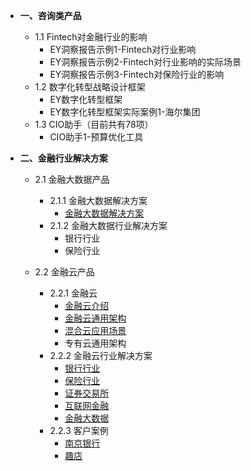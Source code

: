 - **一、咨询类产品**
  - 1.1 Fintech对金融行业的影响
    - EY洞察报告示例1-Fintech对行业影响
    - EY洞察报告示例2-Fintech对行业影响的实际场景
    - EY洞察报告示例3-Fintech对保险行业的影响
  - 1.2 数字化转型战略设计框架
    - EY数字化转型框架
    - EY数字化转型框架实际案例1-海尔集团
  - 1.3 CIO助手（目前共有78项）
    - CIO助手1-预算优化工具



- **二、金融行业解决方案**

  - 2.1 金融大数据产品
    - 2.1.1 金融大数据解决方案
      - [金融大数据解决方案](/BigData/金融大数据解决方案)
    - 2.1.2 金融大数据行业解决方案
      - 银行行业
      - 保险行业

  - 2.2 金融云产品
    - 2.2.1 金融云
      - [金融云介绍](/Cloud/金融云简介)
      - [金融云通用架构](/Cloud/金融云通用架构)
      - [混合云应用场景](/Cloud/混合云应用场景)
      - 专有云通用架构
    - 2.2.2 金融云行业解决方案
      - [银行行业](/Cloud/银行行业)
      - [保险行业](/Cloud/保险行业)
      - [证券交易所](/Cloud/证券交易所)
      - [互联网金融](/Cloud/互联网金融)
      - [金融大数据](/Cloud/金融大数据)
    - 2.2.3 客户案例
      - [南京银行](/Cloud/南京银行)
      - [趣店](/Cloud/趣店)

